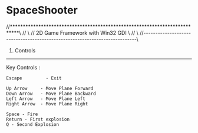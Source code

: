 # SpaceShooter
//***************************************************************************\\
//                                                                           \\
//                     2D Game Framework with Win32 GDI                      \\
//                                                                           \\
//---------------------------------------------------------------------------\\



1. Controls
-----------

Key Controls :

    Escape         - Exit

    Up Arrow     - Move Plane Forward
    Down Arrow   - Move Plane Backward
    Left Arrow   - Move Plane Left
    Right Arrow  - Move Plane Right
    
    Space - Fire
    Return - First explosion
    Q - Second Explosion
